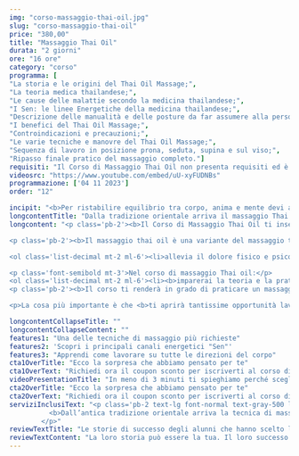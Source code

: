 ```yaml
---
img: "corso-massaggio-thai-oil.jpg"
slug: "corso-massaggio-thai-oil"
price: "380,00"
title: "Massaggio Thai Oil"
durata: "2 giorni"
ore: "16 ore"
category: "corso"
programma: [
"La storia e le origini del Thai Oil Massage;",
"La teoria medica thailandese;",
"Le cause delle malattie secondo la medicina thailandese;",
"I Sen: le linee Energetiche della medicina thailandese;",
"Descrizione delle manualità e delle posture da far assumere alla persona;",
"I benefici del Thai Oil Massage;",
"Controindicazioni e precauzioni;",
"Le varie tecniche e manovre del Thai Oil Massage;",
"Sequenza di lavoro in posizione prona, seduta, supina e sul viso;",
"Ripasso finale pratico del massaggio completo."]
requisiti: "Il Corso di Massaggio Thai Oil non presenta requisiti ed è un corso aperto a tutti."
videosrc: "https://www.youtube.com/embed/uU-xyFUDNBs"
programmazione: ['04 11 2023']    
order: "12"

incipit: "<b>Per ristabilire equilibrio tra corpo, anima e mente devi assolutamente conoscere questa tecnica</b>. Stiamo parlando del corso di massaggio Thai Oil <b>che arricchirà la tua formazione nel mondo del benessere</b>. Cosa aspetti? Richiedi ora info!"
longcontentTitle: "Dalla tradizione orientale arriva il massaggio Thai Oil"            
longcontent: "<p class='pb-2'><b>Il Corso di Massaggio Thai Oil ti insegnerà una tecnica di massaggio che unisce la tradizione orientale</b> del massaggio thailandese <b>con l’utilizzo dell’olio per ottenere un effetto rilassante</b> e armonizzante su tutto l’essere grazie a manovre più dolci, delicate e scorrevoli.</p>

<p class='pb-2'><b>Il massaggio thai oil è una variante del massaggio thailandese tradizionale, che si basa sulla stimolazione dei meridiani energetici e delle linee sen</b> per favorire il flusso dell’energia vitale nel corpo. Ha molti benefici:</p>

<ol class='list-decimal mt-2 ml-6'><li>allevia il dolore fisico e psicofisico;</li><li>rilassa la muscolatura;</li><li>riduce lo stress e le tensioni;</li><li>armonizza le emozioni e le energie; </li><li>nutre la pelle e i tessuti.</li></ol>

<p class='font-semibold mt-3'>Nel corso di massaggio Thai oil:</p>
<ol class='list-decimal mt-2 ml-6'><li><b>imparerai la teoria e la pratica del massaggio thai oil</b>;</li><li>studierai l’anatomia e la fisiologia del sistema energetico;</li><li><b>approfondirai le tecniche di massaggio con le mani e l’olio su tutto il corpo.</b></li></ol>
<p class='pb-2'><b>Il corso ti renderà in grado di praticare un massaggio thai oil efficace e sicuro</b>, ottenendo un’azione rilassante e armonizzante su tutto l’essere.</p>

<p>La cosa più importante è che <b>ti aprirà tantissime opportunità lavorative essendo una delle tecniche di massaggio più richieste nei centri benessere, nei centri termali e dai clienti</b> alla ricerca di benessere e relax.</p>"

longcontentCollapseTitle: ""
longcontentCollapseContent: ""
features1: "Una delle tecniche di massaggio più richieste"
features2: 'Scopri i principali canali energetici "Sen"'
features3: "Apprendi come lavorare su tutte le direzioni del corpo"  
cta1OverTitle: "Ecco la sorpresa che abbiamo pensato per te"
cta1OverText: "Richiedi ora il coupon sconto per iscriverti al corso di massaggio thai oil"
videoPresentationTitle: "In meno di 3 minuti ti spieghiamo perché scegliere il corso di massaggio Thai Oil"
cta2OverTitle: "Ecco la sorpresa che abbiamo pensato per te"
cta2OverText: "Richiedi ora il coupon sconto per iscriverti al corso di massaggio thai oil"
serviziInclusiText: "<p class='pb-2 text-lg font-normal text-gray-500 lg:text-xl sm:px-16 lg:px-48 text-justify'>
          <b>Dall’antica tradizione orientale arriva la tecnica di massaggio thailandese che vede</b> nell’applicazione dell’olio la formula ideale per donare benessere ad anima, corpo e mente. Cosa aspetti? <b>Contattaci ora per iniziare questa fantastica formazione che ti garantirà tantissime opportunità lavorative.</b> 
        </p>"
reviewTextTitle: "Le storie di successo degli alunni che hanno scelto la nostra scuola di massaggio"        
reviewTextContent: "La loro storia può essere la tua. Il loro successo puoi ottenerlo anche tu.<span class='block py-2'>Cosa aspetti? Scegli anche tu di essere finalmente felice del lavoro che scegli.</span>" 
---
```

